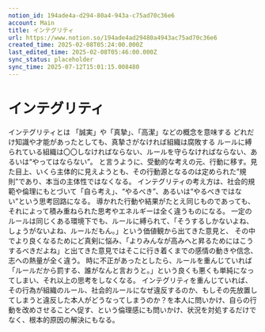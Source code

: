 ```yaml
---
notion_id: 194ade4a-d294-80a4-943a-c75ad70c36e6
account: Main
title: インテグリティ
url: https://www.notion.so/194ade4ad29480a4943ac75ad70c36e6
created_time: 2025-02-08T05:24:00.000Z
last_edited_time: 2025-02-08T05:46:00.000Z
sync_status: placeholder
sync_time: 2025-07-12T15:01:15.008480
---
```

# インテグリティ

インテグリティとは
「誠実」や「真摯」、「高潔」などの概念を意味する
どれだけ知識や才能があったとしても、真摯さがなければ組織は腐敗する
ルールに縛られている組織は〇〇しなければならない、ルールを守らなければならない、あるいは“やってはならない”。
と言うように、受動的な考えの元、行動に移す。見た目上、いくら主体的に見えようとも、その行動源となるのは定められた”規則”であり、本当の主体性ではなくなる。
インテグリティの考え方は、社会的規範や倫理にもとづいて「自ら考え」、“やるべき”、あるいは“やるべきではない”という思考回路になる。
導かれた行動や結果がたとえ同じものであっても、それによって積み重ねられた思考やエネルギーは全く違うものになる。
一定のルールは同じくある環境下でも、ルールに縛られて、「そうするしかないよね、しょうがないよね、ルールだもん。」という価値観から出てきた意見と、
その中でより良くなるためにど真剣に悩み、「よりみんなが高みへと昇るためにはこうするべきだよね」と出てきた意見ではそこに行き着くまでの感情の動きや信念、志への熱量が全く違う。
時に不正があったとしたら、ルールを重んじていれば「ルールだから罰する、誰がなんと言おうと。」という良くも悪くも単純になってしまい、それ以上の思考をしなくなる。
インテグリティを重んじていれば、その行為が組織のルール、社会的ルールになぜ違反するのか、もしその先放置してしまうと違反した本人がどうなってしまうのか？を本人に問いかけ、自らの行動を改めさせることへ促す、という倫理感にも問いかけ、状況を対処するだけでなく、根本的原因の解決にもなる。